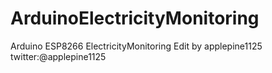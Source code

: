 # ArduinoElectricityMonitoring
Arduino ESP8266 ElectricityMonitoring
Edit by applepine1125
twitter:@applepine1125